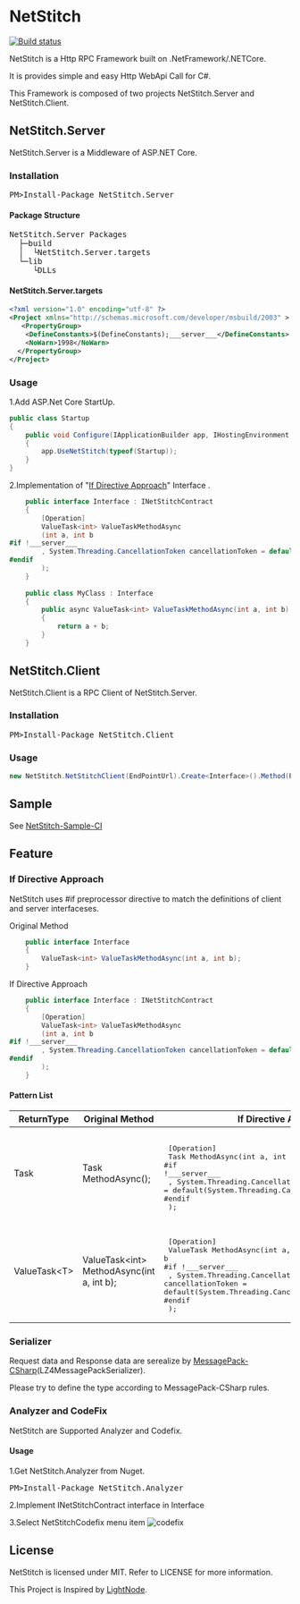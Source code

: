 # NetStitch

[![Build status](https://ci.appveyor.com/api/projects/status/9heni02h0fmubqjb?svg=true)](https://ci.appveyor.com/project/nitacore/netstitch)

NetStitch is a Http RPC Framework built on .NetFramework/.NETCore.

It is provides simple and easy Http WebApi Call for C#.

This Framework is composed of two projects NetStitch.Server and NetStitch.Client.

## NetStitch.Server

NetStitch.Server is a Middleware of ASP.NET Core.

### Installation
<pre>PM>Install-Package NetStitch.Server</pre>

#### Package Structure
<pre>
NetStitch.Server Packages
  ├─build
  │  └NetStitch.Server.targets
  └─lib
     └DLLs
</pre>

#### NetStitch.Server.targets
```xml
<?xml version="1.0" encoding="utf-8" ?>
<Project xmlns="http://schemas.microsoft.com/developer/msbuild/2003" >
   <PropertyGroup>
    <DefineConstants>$(DefineConstants);___server___</DefineConstants>
    <NoWarn>1998</NoWarn>
  </PropertyGroup>
</Project>
```

### Usage
1.Add ASP.Net Core StartUp.
```csharp
public class Startup
{
    public void Configure(IApplicationBuilder app, IHostingEnvironment env, ILoggerFactory loggerFactory)
    {
        app.UseNetStitch(typeof(Startup));
    }
}
```

2.Implementation of "[If Directive Approach](https://github.com/nitacore/Readme#if-directive-approach)" Interface .
```csharp
    public interface Interface : INetStitchContract
    {
        [Operation]
        ValueTask<int> ValueTaskMethodAsync
        (int a, int b
#if !___server___
        , System.Threading.CancellationToken cancellationToken = default(System.Threading.CancellationToken)
#endif
        );
    }
    
    public class MyClass : Interface
    {
        public async ValueTask<int> ValueTaskMethodAsync(int a, int b)
        {
            return a + b;
        }
    }
```

## NetStitch.Client
NetStitch.Client is a RPC Client of NetStitch.Server.

### Installation
<pre>PM>Install-Package NetStitch.Client</pre>
  
### Usage
```csharp
new NetStitch.NetStitchClient(EndPointUrl).Create<Interface>().Method(Parameter);
```

## Sample

See [NetStitch-Sample-CI](https://github.com/nitacore/NetStitch-Sample-CI)

## Feature

### If Directive Approach
NetStitch uses #if preprocessor directive to match the definitions of client and server interfaceses.

Original Method
```csharp
    public interface Interface
    {
        ValueTask<int> ValueTaskMethodAsync(int a, int b);
    }
```

If Directive Approach
```csharp
    public interface Interface : INetStitchContract
    {
        [Operation]
        ValueTask<int> ValueTaskMethodAsync
        (int a, int b
#if !___server___
        , System.Threading.CancellationToken cancellationToken = default(System.Threading.CancellationToken)
#endif
        );
    }
```

#### Pattern List
|ReturnType| Original Method | If Directive Approach |
|----------|---------------------------------|-------------------------------------------|
|Task      | Task MethodAsync();                  |<pre><br>        [Operation]<br>        Task MethodAsync(int a, int b<br>#if !\_\_\_server\_\_\_<br>        , System.Threading.CancellationToken cancellationToken = default(System.Threading.CancellationToken)<br>#endif<br>        );|
|ValueTask\<T\> | ValueTask\<int\> MethodAsync(int a, int b); |<pre><br>        [Operation]<br>        ValueTask<int> MethodAsync(int a, int b<br>#if !\_\_\_server\_\_\_<br>        , System.Threading.CancellationToken cancellationToken = default(System.Threading.CancellationToken)<br>#endif<br>        );|

### Serializer
Request data and Response data are serealize by [MessagePack-CSharp](https://github.com/neuecc/MessagePack-CSharp)(LZ4MessagePackSerializer).

Please try to define the type according to MessagePack-CSharp rules.

### Analyzer and CodeFix
NetStitch are Supported Analyzer and Codefix.

#### Usage

1.Get NetStitch.Analyzer from Nuget.

<pre>PM>Install-Package NetStitch.Analyzer</pre>

2.Implement INetStitchContract interface in Interface

3.Select NetStitchCodefix menu item
![codefix](https://cloud.githubusercontent.com/assets/12636774/25947216/6ca5c5a2-3689-11e7-8573-722ed9fb079e.gif)

## License
NetStitch is licensed under MIT. Refer to LICENSE for more information.

This Project is Inspired by [LightNode](https://github.com/neuecc/LightNode).
